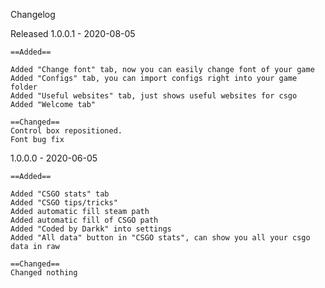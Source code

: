 Changelog


Released
1.0.0.1 - 2020-08-05

    ==Added==

    Added "Change font" tab, now you can easily change font of your game
    Added "Configs" tab, you can import configs right into your game folder
    Added "Useful websites" tab, just shows useful websites for csgo
    Added "Welcome tab"
    
    ==Changed==
    Control box repositioned.
    Font bug fix
    
    
    
    
    
    

1.0.0.0 - 2020-06-05

    ==Added==

    Added "CSGO stats" tab
    Added "CSGO tips/tricks"
    Added automatic fill steam path
    Added automatic fill of CSGO path
    Added "Coded by Darkk" into settings
    Added "All data" button in "CSGO stats", can show you all your csgo data in raw
    
    ==Changed==
    Changed nothing
    
    
